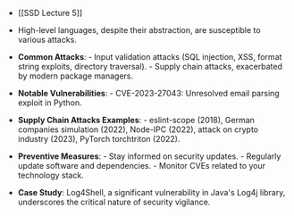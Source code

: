 * [[SSD Lecture 5]]

- High-level languages, despite their abstraction, are susceptible to various attacks.

- **Common Attacks**:
	  - Input validation attacks (SQL injection, XSS, format string exploits, directory traversal).
	  - Supply chain attacks, exacerbated by modern package managers.

- **Notable Vulnerabilities**:
	  - CVE-2023-27043: Unresolved email parsing exploit in Python.

- **Supply Chain Attacks Examples**:
	  - eslint-scope (2018), German companies simulation (2022), Node-IPC (2022), attack on crypto industry (2023), PyTorch torchtriton (2022).

- **Preventive Measures**:
	  - Stay informed on security updates.
	  - Regularly update software and dependencies.
	  - Monitor CVEs related to your technology stack.

- **Case Study**: Log4Shell, a significant vulnerability in Java's Log4j library, underscores the critical nature of security vigilance.

